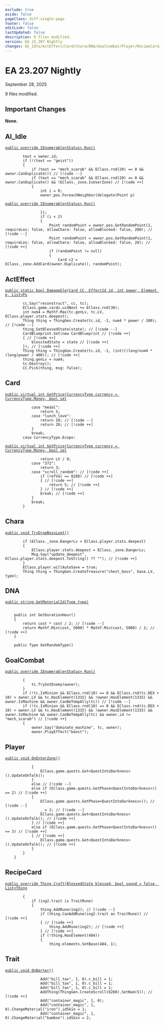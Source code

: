 ```yaml
---
exclude: true
aside: false
pageClass: diff-single-page
footer: false
editLink: false
lastUpdated: false
description: 9 files modified.
version: EA 23.207 Nightly
changes: AI_Idle/ActEffect/Card/Chara/DNA/GoalCombat/Player/RecipeCard/Trait
---
```


# EA 23.207 Nightly

September 28, 2025

9 files modified.

## Important Changes

**None.**
## AI_Idle

[`public override IEnumerable<Status> Run()`](https://github.com/Elin-Modding-Resources/Elin-Decompiled/blob/0657db05caa26b61c95a175cfc25031e0faa5e5f/Elin/AI_Idle.cs#L384-L390)
```cs:line-numbers=384
		text = owner.id;
		if (!(text == "geist"))
		{
			if (text == "mech_scarab" && EClass.rnd(20) == 0 && owner.CanDuplicate()) // [!code --]
			if (text == "mech_scarab" && EClass.rnd(20) == 0 && owner.CanDuplicate() && !EClass._zone.IsUserZone) // [!code ++]
			{
				int i = 0;
				owner.pos.ForeachNeighbor(delegate(Point p)
```

[`public override IEnumerable<Status> Run()`](https://github.com/Elin-Modding-Resources/Elin-Decompiled/blob/0657db05caa26b61c95a175cfc25031e0faa5e5f/Elin/AI_Idle.cs#L396-L402)
```cs:line-numbers=396
				});
				if (i < 2)
				{
					Point randomPoint = owner.pos.GetRandomPoint(1, requireLos: false, allowChara: false, allowBlocked: false, 200); // [!code --]
					Point randomPoint = owner.pos.GetRandomPoint(1, requireLos: false, allowChara: false, allowBlocked: false, 20); // [!code ++]
					if (randomPoint != null)
					{
						Card c2 = EClass._zone.AddCard(owner.Duplicate(), randomPoint);
```

## ActEffect

[`public static bool DamageEle(Card CC, EffectId id, int power, Element e, List<Po`](https://github.com/Elin-Modding-Resources/Elin-Decompiled/blob/0657db05caa26b61c95a175cfc25031e0faa5e5f/Elin/ActEffect.cs#L1250-L1257)
```cs:line-numbers=1250
		cc.Say("reconstruct", cc, tc);
		EClass.game.cards.uidNext += EClass.rnd(30);
		int num4 = Mathf.Max(tc.genLv, tc.LV, EClass.player.stats.deepest);
		Thing thing = ThingGen.Create(tc.id, -1, num4 * power / 100); // [!code --]
		thing.SetBlessedState(state); // [!code --]
		CardBlueprint.Set(new CardBlueprint // [!code ++]
		{ // [!code ++]
			blesstedState = state // [!code ++]
		}); // [!code ++]
		Thing thing = ThingGen.Create(tc.id, -1, (int)((long)num4 * (long)power / 400)); // [!code ++]
		thing.genLv = num4;
		tc.Destroy();
		CC.Pick(thing, msg: false);
```

## Card

[`public virtual int GetPrice(CurrencyType currency = CurrencyType.Money, bool sel`](https://github.com/Elin-Modding-Resources/Elin-Decompiled/blob/0657db05caa26b61c95a175cfc25031e0faa5e5f/Elin/Card.cs#L7100-L7106)
```cs:line-numbers=7100
			case "medal":
				return 5;
			case "lunch_love":
				return 10; // [!code --]
				return 20; // [!code ++]
			}
			break;
		case CurrencyType.Ecopo:
```

[`public virtual int GetPrice(CurrencyType currency = CurrencyType.Money, bool sel`](https://github.com/Elin-Modding-Resources/Elin-Decompiled/blob/0657db05caa26b61c95a175cfc25031e0faa5e5f/Elin/Card.cs#L7172-L7177)
```cs:line-numbers=7172
				return LV / 8;
			case "372":
				return 3;
			case "scroll_random": // [!code ++]
				if (refVal == 8288) // [!code ++]
				{ // [!code ++]
					return 5; // [!code ++]
				} // [!code ++]
				break; // [!code ++]
			}
			break;
		}
```

## Chara

[`public void TryDropBossLoot()`](https://github.com/Elin-Modding-Resources/Elin-Decompiled/blob/0657db05caa26b61c95a175cfc25031e0faa5e5f/Elin/Chara.cs#L5570-L5575)
```cs:line-numbers=5570
		if (EClass._zone.DangerLv > EClass.player.stats.deepest)
		{
			EClass.player.stats.deepest = EClass._zone.DangerLv;
			Msg.Say("update_deepest", EClass.player.stats.deepest.ToString() ?? ""); // [!code ++]
		}
		EClass.player.willAutoSave = true;
		Thing thing = ThingGen.CreateTreasure("chest_boss", base.LV, type);
```

## DNA

[`public string GetMaterialId(Type type)`](https://github.com/Elin-Modding-Resources/Elin-Decompiled/blob/0657db05caa26b61c95a175cfc25031e0faa5e5f/Elin/DNA.cs#L519-L525)
```cs:line-numbers=519

	public int GetDurationHour()
	{
		return cost * cost / 2; // [!code --]
		return Mathf.Min(cost, 5000) * Mathf.Min(cost, 5000) / 2; // [!code ++]
	}

	public Type GetRandomType()
```

## GoalCombat

[`public override IEnumerable<Status> Run()`](https://github.com/Elin-Modding-Resources/Elin-Decompiled/blob/0657db05caa26b61c95a175cfc25031e0faa5e5f/Elin/GoalCombat.cs#L163-L169)
```cs:line-numbers=163
		{
			tc.TrySetEnemy(owner);
		}
		if (!tc.IsMinion && EClass.rnd(10) == 0 && EClass.rnd(tc.DEX + 10) > owner.LV && tc.HasElement(1315) && !owner.HasElement(1315) && owner.IsMachine && owner.CanBeTempAlly(tc)) // [!code --]
		if (!tc.IsMinion && EClass.rnd(10) == 0 && EClass.rnd(tc.DEX + 10) > owner.LV && tc.HasElement(1315) && !owner.HasElement(1315) && owner.IsMachine && owner.CanBeTempAlly(tc) && owner.id != "mech_scarab") // [!code ++]
		{
			owner.Say("dominate_machine", tc, owner);
			owner.PlayEffect("boost");
```

## Player

[`public void OnEnterZone()`](https://github.com/Elin-Modding-Resources/Elin-Decompiled/blob/0657db05caa26b61c95a175cfc25031e0faa5e5f/Elin/Player.cs#L836-L845)
```cs:line-numbers=836
			{
				EClass.game.quests.Get<QuestIntoDarkness>().UpdateOnTalk();
			}
			else // [!code --]
			else if (EClass.game.quests.GetPhase<QuestIntoDarkness>() == 2) // [!code ++]
			{
				EClass.game.quests.GetPhase<QuestIntoDarkness>(); // [!code --]
				_ = 2; // [!code --]
				EClass.game.quests.Get<QuestIntoDarkness>().UpdateOnTalk(); // [!code ++]
			} // [!code ++]
			else if (EClass.game.quests.GetPhase<QuestIntoDarkness>() == 3) // [!code ++]
			{ // [!code ++]
				EClass.game.quests.Get<QuestIntoDarkness>().UpdateOnTalk(); // [!code ++]
			}
		}
	}
```

## RecipeCard

[`public override Thing Craft(BlessedState blessed, bool sound = false, List<Thing`](https://github.com/Elin-Modding-Resources/Elin-Decompiled/blob/0657db05caa26b61c95a175cfc25031e0faa5e5f/Elin/RecipeCard.cs#L238-L244)
```cs:line-numbers=238
		{
			if (ing2.trait is TraitRune)
			{
				thing.AddRune(ing2); // [!code --]
				if (thing.CanAddRune(ing2.trait as TraitRune)) // [!code ++]
				{ // [!code ++]
					thing.AddRune(ing2); // [!code ++]
				} // [!code ++]
				if (!thing.HasElement(484))
				{
					thing.elements.SetBase(484, 1);
```

## Trait

[`public void OnBarter()`](https://github.com/Elin-Modding-Resources/Elin-Decompiled/blob/0657db05caa26b61c95a175cfc25031e0faa5e5f/Elin/Trait.cs#L1800-L1805)
```cs:line-numbers=1800
				Add("bill_tax", 1, 0).c_bill = 1;
				Add("bill_tax", 1, 0).c_bill = 1;
				Add("bill_tax", 1, 0).c_bill = 1;
				AddThing(ThingGen.CreateScroll(8288).SetNum(5)); // [!code ++]
				Add("container_magic", 1, 0);
				Add("container_magic", 1, 0).ChangeMaterial("iron").idSkin = 1;
				Add("container_magic", 1, 0).ChangeMaterial("bamboo").idSkin = 2;
```
